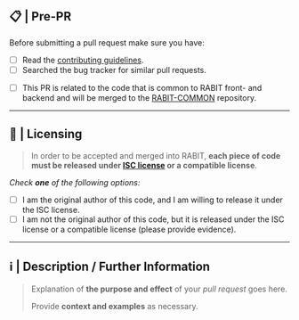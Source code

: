<!--
# Please follow the guide below:
> You will be asked some questions, please read them carefully and answer honestly.
> Check all relevant boxes relevant to your pull request by adding an x to the square brackets: ([ ] => [x]).
> Use the preview tab to see what your pull request will actually look like.
-->

## 📋 | Pre-PR

Before submitting a pull request make sure you have:

- [ ] Read the [contributing guidelines](https://fit3170-fy-project-7.github.io/RABIT-DOCS/dev-guide/contributing.html).
- [ ] Searched the bug tracker for similar pull requests.

<!--
Please ensure that you opened a pull request to the correct repository. Otherwise your PR may be closed or ignored.

Frontend: https://github.com/FIT3170-FY-Project-7/RABIT-FRONTEND
Backend: https://github.com/FIT3170-FY-Project-7/RABIT-BACKEND
Common: https://github.com/FIT3170-FY-Project-7/RABIT-COMMON
Documentation: https://github.com/FIT3170-FY-Project-7/RABIT-DOCS

If your PR spans over multiple repositories, open a separate PR in each of them and mention the PRs in the additional context section below.
-->

- [ ] This PR is related to the code that is common to RABIT front- and backend and will be merged to the [RABIT-COMMON](https://github.com/FIT3170-FY-Project-7/RABIT-COMMON) repository.

---

## 📄 | Licensing

> In order to be accepted and merged into RABIT, **each piece of code must be released under [ISC license](https://github.com/FIT3170-FY-Project-7/RABIT-COMMON/blob/main/LICENSE.md) or a compatible license**.
>

*Check **one** of the following options:*

- [ ] I am the original author of this code, and I am willing to release it under the ISC license.
- [ ] I am not the original author of this code, but it is released under the ISC license or a compatible license (please provide evidence).

---

## ℹ️ | Description / Further Information

> Explanation of __the purpose and effect__ of your *pull request* goes here.
>
> Provide __context and examples__ as necessary.

<!-- WRITE YOUR DESCRIPTION BELOW THIS COMMENT -->
